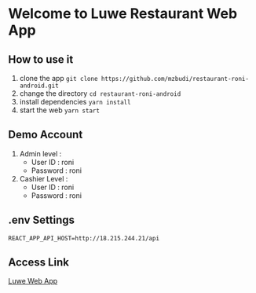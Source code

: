 # Welcome to Luwe Restaurant Web App

## How to use it
1. clone the app `git clone https://github.com/mzbudi/restaurant-roni-android.git`
2. change the directory `cd restaurant-roni-android`
3. install dependencies `yarn install`
4. start the web `yarn start`

## Demo Account
1. Admin level : 
	* User ID : roni
	* Password : roni
2. Cashier Level : 
	* User ID : roni
	* Password : roni
	
## .env Settings
`REACT_APP_API_HOST=http://18.215.244.21/api`

## Access Link
[Luwe Web App](http://18.215.244.21/)
